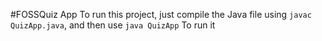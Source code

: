 #FOSSQuiz App
To run this project, just compile the Java file using ```javac QuizApp.java```, and then use ```java QuizApp``` To run it
